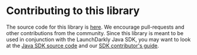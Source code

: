 Contributing to this library
============================

The source code for this library is [here](https://github.com/launchdarkly/java-client-consul). We encourage pull-requests and other contributions from the community. Since this library is meant to be used in conjunction with the LaunchDarkly Java SDK, you may want to look at the [Java SDK source code](https://github.com/launchdarkly/java-client) and our [SDK contributor's guide](http://docs.launchdarkly.com/docs/sdk-contributors-guide).
